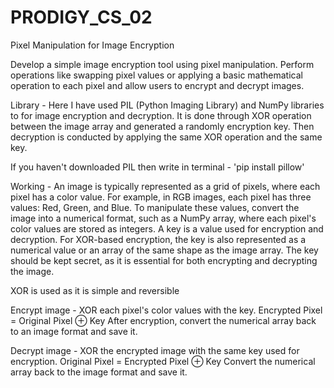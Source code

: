 # PRODIGY_CS_02
Pixel Manipulation for Image Encryption 

Develop a simple image encryption tool using pixel manipulation. Perform operations like swapping pixel values or applying a basic mathematical operation to each pixel and allow users to encrypt and decrypt images.

Library - Here I have used PIL (Python Imaging Library) and NumPy libraries to for image encryption and decryption. It is done through XOR operation between the image array and generated a randomly encryption key. Then decryption is conducted by applying the same XOR operation and the same key.

If you haven't downloaded PIL then write in terminal - 'pip install pillow' 

Working - An image is typically represented as a grid of pixels, where each pixel has a color value. For example, in RGB images, each pixel has three values: Red, Green, and Blue. To manipulate these values, convert the image into a numerical format, such as a NumPy array, where each pixel's color values are stored as integers. A key is a value used for encryption and decryption. For XOR-based encryption, the key is also represented as a numerical value or an array of the same shape as the image array. The key should be kept secret, as it is essential for both encrypting and decrypting the image.

XOR is used as it is simple and reversible

Encrypt image - 
XOR each pixel's color values with the key.
Encrypted Pixel = Original Pixel ⊕ Key
After encryption, convert the numerical array back to an image format and save it.

Decrypt image - 
XOR the encrypted image with the same key used for encryption.
Original Pixel = Encrypted Pixel ⊕ Key
Convert the numerical array back to the image format and save it.
